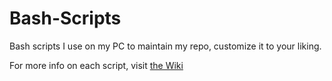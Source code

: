 # Bash-Scripts
Bash scripts I use on my PC to maintain my repo, customize it to your liking.

For more info on each script, visit [the Wiki](https://github.com/LacertosusRepo/Bash-Scripts/wiki)
